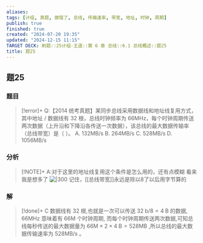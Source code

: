```yaml
---
aliases: 
tags: [计组, 真题, 做错了, 总线, 传输速率, 带宽, 地址, 时钟, 周期]
publish: true
finished: true
created: "2024-07-20 19:35"
updated: "2024-12-15 11:15"
TARGET DECK: 刷题::25计组-王道::第 6 章 总线::6.1 总线概述::题25
title: 题25
---
```

## 题25
### 题目
> [!error]+
> Q:【2014 统考真题】某同步总线采用数据线和地址线复用方式，其中地址 / 数据线有 32 根，总线时钟频率为 66MHz，每个时钟周期传送两次数据（上升沿和下降沿各传送一次数据），该总线的最大数据传输率（总线带宽）是（ ）。
> A. 132MB/s
> B. 264MB/s
> C. 528MB/s
> D. 1056MB/s
### 分析
> [!NOTE]+
> A:对于这里的地址线复用这个条件是怎么用的，还有点模糊
> 看来我是想多了
> ![|300](https://img.hwenyi.live/202408161019943.webp)
> 记住，[[总线带宽]]永远是除以8了以后用字节算的
### 解
> [!done]+
> C
> 数据线有 32 根,也就是一次可以传送 ${32}\mathrm{\;b}/8 = 4\mathrm{\;B}$ 的数据, ${66}\mathrm{{MHz}}$ 意味着有 ${66}\mathrm{M}$ 个时钟周期, 而每个时钟周期传送两次数据,可知总线每秒传送的最大数据量为 ${66}\mathrm{M} \times  2 \times  4\mathrm{\;B} = {528}\mathrm{{MB}}$ ,所以总线的最大数据传输速率为 ${528}\mathrm{{MB}}/\mathrm{s}$ 。
<!--ID: 1723805555621-->